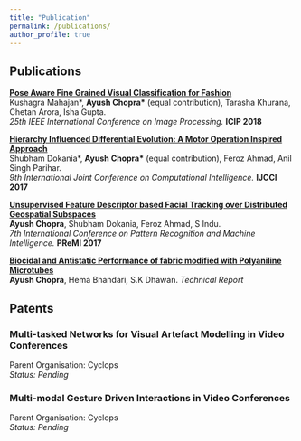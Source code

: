 ```yaml
---
title: "Publication"
permalink: /publications/
author_profile: true
---
```


## Publications

<b>[Pose Aware Fine Grained Visual Classification for Fashion](../publications/FGVC)</b> <br>
Kushagra Mahajan\*, <b>Ayush Chopra\*</b> (equal contribution), Tarasha Khurana, Chetan Arora, Isha Gupta. <br><i>25th IEEE International Conference on Image Processing.</i> <b>ICIP 2018</b>

<b>[Hierarchy Influenced Differential Evolution: A Motor Operation Inspired Approach](../publications/HIDE)</b> <br>
Shubham Dokania\*, <b>Ayush Chopra\*</b> (equal contribution), Feroz Ahmad, Anil Singh Parihar. <br><i>9th International Joint Conference on Computational Intelligence.</i> <b>IJCCI 2017</b>

<b>[Unsupervised Feature Descriptor based Facial Tracking over Distributed Geospatial Subspaces](../publications/PReMI)</b><br>
<b>Ayush Chopra</b>, Shubham Dokania, Feroz Ahmad, S Indu. <br><i>7th International Conference on Pattern Recognition and Machine Intelligence.</i> <b>PReMI 2017</b>

<b>[Biocidal and Antistatic Performance of fabric modified with Polyaniline Microtubes](../publications/chem)</b><br>
<b>Ayush Chopra</b>, Hema Bhandari, S.K Dhawan. <i>Technical Report</i>


## Patents

<h3>Multi-tasked Networks for Visual Artefact Modelling in Video Conferences</h3>
<span>Parent Organisation: Cyclops</span>&nbsp;&nbsp
<br><i>Status: Pending</i>&nbsp;&nbsp;

<h3>Multi-modal Gesture Driven Interactions in Video Conferences</h3>
<span>Parent Organisation: Cyclops</span>&nbsp;&nbsp
<br><i>Status: Pending</i>&nbsp;&nbsp;<span>